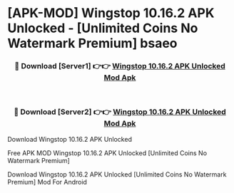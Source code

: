 # [APK-MOD] Wingstop 10.16.2 APK Unlocked - [Unlimited Coins No Watermark Premium] bsaeo



<div align="center">
<h3>🔴 Download [Server1] 👉👉 <a href="https://momento.my/?title=Wingstop_10.16.2_APK_Unlocked">Wingstop 10.16.2 APK Unlocked Mod Apk</a></h3><br>

<h3>🔴 Download [Server2] 👉👉 <a href="https://momento.my/?title=Wingstop_10.16.2_APK_Unlocked">Wingstop 10.16.2 APK Unlocked Mod Apk</a></h3>
</div>



Download Wingstop 10.16.2 APK Unlocked 

Free APK MOD Wingstop 10.16.2 APK Unlocked [Unlimited Coins No Watermark Premium]

Download Wingstop 10.16.2 APK Unlocked [Unlimited Coins No Watermark Premium] Mod For Android
